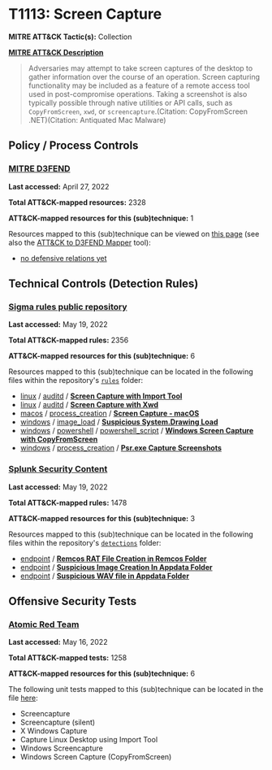 # T1113: Screen Capture
**MITRE ATT&CK Tactic(s):** Collection

**[MITRE ATT&CK Description](https://attack.mitre.org/techniques/T1113)**
<blockquote>Adversaries may attempt to take screen captures of the desktop to gather information over the course of an operation. Screen capturing functionality may be included as a feature of a remote access tool used in post-compromise operations. Taking a screenshot is also typically possible through native utilities or API calls, such as <code>CopyFromScreen</code>, <code>xwd</code>, or <code>screencapture</code>.(Citation: CopyFromScreen .NET)(Citation: Antiquated Mac Malware)
</blockquote>

## Policy / Process Controls
### [MITRE D3FEND](https://d3fend.mitre.org/)
**Last accessed:** April 27, 2022

**Total ATT&CK-mapped resources:** 2328

**ATT&CK-mapped resources for this (sub)technique:** 1

Resources mapped to this (sub)technique can be viewed on [this page](https://d3fend.mitre.org/) (see also the [ATT&CK to D3FEND Mapper](https://d3fend.mitre.org/tools/attack-mapper) tool):

* [no defensive relations yet](https://d3fend.mitre.org/techniques/d3f:nodefensiverelationsyet)

## Technical Controls (Detection Rules)
### [Sigma rules public repository](https://github.com/SigmaHQ/sigma)
**Last accessed:** May 19, 2022

**Total ATT&CK-mapped rules:** 2356

**ATT&CK-mapped resources for this (sub)technique:** 6

Resources mapped to this (sub)technique can be located in the following files within the repository's <code>[rules](https://github.com/SigmaHQ/sigma/tree/master/rules)</code> folder:

* [linux](https://github.com/SigmaHQ/sigma/tree/master/rules/linux/) / [auditd](https://github.com/SigmaHQ/sigma/tree/master/rules/linux/auditd/) / **[Screen Capture with Import Tool](https://github.com/SigmaHQ/sigma/blob/master/rules/linux/auditd/lnx_auditd_screencapture_import.yml)**
* [linux](https://github.com/SigmaHQ/sigma/tree/master/rules/linux/) / [auditd](https://github.com/SigmaHQ/sigma/tree/master/rules/linux/auditd/) / **[Screen Capture with Xwd](https://github.com/SigmaHQ/sigma/blob/master/rules/linux/auditd/lnx_auditd_screencaputre_xwd.yml)**
* [macos](https://github.com/SigmaHQ/sigma/tree/master/rules/macos/) / [process_creation](https://github.com/SigmaHQ/sigma/tree/master/rules/macos/process_creation/) / **[Screen Capture - macOS](https://github.com/SigmaHQ/sigma/blob/master/rules/macos/process_creation/proc_creation_macos_screencapture.yml)**
* [windows](https://github.com/SigmaHQ/sigma/tree/master/rules/windows/) / [image_load](https://github.com/SigmaHQ/sigma/tree/master/rules/windows/image_load/) / **[Suspicious System.Drawing Load](https://github.com/SigmaHQ/sigma/blob/master/rules/windows/image_load/image_load_susp_system_drawing_load.yml)**
* [windows](https://github.com/SigmaHQ/sigma/tree/master/rules/windows/) / [powershell](https://github.com/SigmaHQ/sigma/tree/master/rules/windows/powershell/) / [powershell_script](https://github.com/SigmaHQ/sigma/tree/master/rules/windows/powershell/powershell_script/) / **[Windows Screen Capture with CopyFromScreen](https://github.com/SigmaHQ/sigma/blob/master/rules/windows/powershell/powershell_script/posh_ps_capture_screenshots.yml)**
* [windows](https://github.com/SigmaHQ/sigma/tree/master/rules/windows/) / [process_creation](https://github.com/SigmaHQ/sigma/tree/master/rules/windows/process_creation/) / **[Psr.exe Capture Screenshots](https://github.com/SigmaHQ/sigma/blob/master/rules/windows/process_creation/proc_creation_win_susp_psr_capture_screenshots.yml)**

### [Splunk Security Content](https://github.com/splunk/security_content)
**Last accessed:** May 19, 2022

**Total ATT&CK-mapped rules:** 1478

**ATT&CK-mapped resources for this (sub)technique:** 3

Resources mapped to this (sub)technique can be located in the following files within the repository's <code>[detections](https://github.com/splunk/security_content/tree/develop/detections)</code> folder:

* [endpoint](https://github.com/splunk/security_content/tree/develop/detections/endpoint/) / **[Remcos RAT File Creation in Remcos Folder](https://github.com/splunk/security_content/blob/develop/detections/endpoint/remcos_rat_file_creation_in_remcos_folder.yml)**
* [endpoint](https://github.com/splunk/security_content/tree/develop/detections/endpoint/) / **[Suspicious Image Creation In Appdata Folder](https://github.com/splunk/security_content/blob/develop/detections/endpoint/suspicious_image_creation_in_appdata_folder.yml)**
* [endpoint](https://github.com/splunk/security_content/tree/develop/detections/endpoint/) / **[Suspicious WAV file in Appdata Folder](https://github.com/splunk/security_content/blob/develop/detections/endpoint/suspicious_wav_file_in_appdata_folder.yml)**


## Offensive Security Tests
### [Atomic Red Team](https://github.com/redcanaryco/atomic-red-team)
**Last accessed:** May 16, 2022

**Total ATT&CK-mapped tests:** 1258

**ATT&CK-mapped resources for this (sub)technique:** 6

The following unit tests mapped to this (sub)technique can be located in the file [here](https://github.com/redcanaryco/atomic-red-team/tree/master/atomics/T1113/T1113.yaml):

* Screencapture
* Screencapture (silent)
* X Windows Capture
* Capture Linux Desktop using Import Tool
* Windows Screencapture
* Windows Screen Capture (CopyFromScreen)

